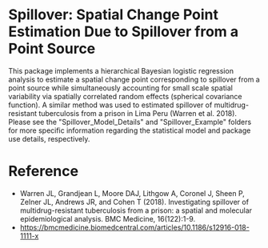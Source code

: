 # Spillover: Spatial Change Point Estimation Due to Spillover from a Point Source

This package implements a hierarchical Bayesian logistic regression analysis to estimate a spatial change point corresponding to spillover from a point source while simultaneously accounting for small scale spatial variability via spatially correlated random effects (spherical covariance function). A similar method was used to estimated spillover of multidrug-resistant tuberculosis from a prison in Lima Peru (Warren et al. 2018). Please see the "Spillover_Model_Details" and "Spillover_Example" folders for more specific information regarding the statistical model and package use details, respectively.

# Reference
* Warren JL, Grandjean L, Moore DAJ, Lithgow A, Coronel J, Sheen P, Zelner JL, Andrews JR, and Cohen T (2018). Investigating spillover of multidrug-resistant tuberculosis from a prison: a spatial and molecular epidemiological analysis. BMC Medicine, 16(122):1-9.
* https://bmcmedicine.biomedcentral.com/articles/10.1186/s12916-018-1111-x

